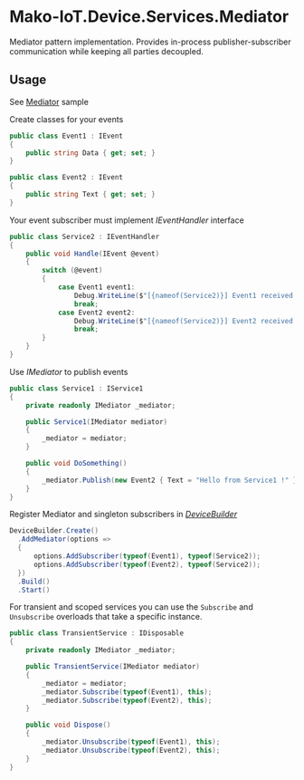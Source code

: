#  Mako-IoT.Device.Services.Mediator
Mediator pattern implementation. Provides in-process publisher-subscriber communication while keeping all parties decoupled.

## Usage
See [Mediator](https://github.com/CShark-Hub/Mako-IoT.Device.Samples/tree/main/Mediator) sample

Create classes for your events
```c#
public class Event1 : IEvent
{
    public string Data { get; set; }
}

public class Event2 : IEvent
{
    public string Text { get; set; }
}
```
Your event subscriber must implement _IEventHandler_ interface
```c#
public class Service2 : IEventHandler
{
    public void Handle(IEvent @event)
    {
        switch (@event)
        {
            case Event1 event1:
                Debug.WriteLine($"[{nameof(Service2)}] Event1 received. The data is: {event1.Data}");
                break;
            case Event2 event2:
                Debug.WriteLine($"[{nameof(Service2)}] Event2 received The text is: {event2.Text}");
                break;
        }
    }
}
```
Use _IMediator_ to publish events
```c#
public class Service1 : IService1
{
    private readonly IMediator _mediator;

    public Service1(IMediator mediator)
    {
        _mediator = mediator;
    }

    public void DoSomething()
    {
        _mediator.Publish(new Event2 { Text = "Hello from Service1 !" });
    }
}
```
Register Mediator and singleton subscribers in [_DeviceBuilder_](https://github.com/CShark-Hub/Mako-IoT.Device)
```c#
DeviceBuilder.Create()
  .AddMediator(options =>
  {
      options.AddSubscriber(typeof(Event1), typeof(Service2));
      options.AddSubscriber(typeof(Event2), typeof(Service2));
  })
  .Build()
  .Start()
```
For transient and scoped services you can use the `Subscribe` and `Unsubscribe` overloads that take a specific instance.
```c#
public class TransientService : IDisposable
{
    private readonly IMediator _mediator;

    public TransientService(IMediator mediator)
    {
        _mediator = mediator;
        _mediator.Subscribe(typeof(Event1), this);
        _mediator.Subscribe(typeof(Event2), this);
    }

    public void Dispose()
    {
        _mediator.Unsubscribe(typeof(Event1), this);
        _mediator.Unsubscribe(typeof(Event2), this);
    }
}
```
